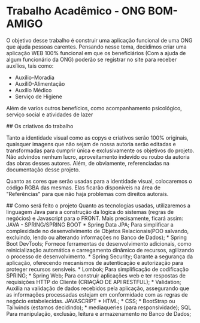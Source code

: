 # Trabalho Acadêmico - ONG BOM-AMIGO
<p>
  O objetivo desse trabalho é construir uma aplicação funcional de uma ONG que ajuda pessoas carentes. Pensando nesse tema, decidimos criar uma aplicação WEB 100% funcional em que os beneficiários (Com a ajuda de algum funcionário da ONG) poderão se registrar no site para receber auxílios, tais como:
  <ul>
    <li>Auxílio-Moradia</li>
    <li>Auxíli0-Alimentação</li>
    <li>Auxílio Médico</li>
    <li>Serviço de Higiene</li>
  </ul>
</p>
<p>Além de varíos outros benefícios, como acompanhamento psicológico, serviço social e atividades de lazer</p>
## Os criativos do trabalho
<p>Tanto a identidade visual como as copys e criativos serão 100% originais, quaisquer imagens que não sejam de nossa autoria serão editadas 
e transformadas para cumprir única e exclusivamente os objetivos do projeto. Não advindos nenhum lucro, aproveitamento indevido ou roubo da autoria das obras desses autores. Além, de obviamente, referenciadas na documentação desse projeto. 
</p>
<p>Quanto as cores que serão usadas para a identidade visual, colocaremos o código RGBA das mesmas. Elas ficarão disponíveis na área de "Referências" para que não haja problemas com direitos autorais.</p>
## Como será feito o projeto
Quanto as tecnologias usadas, utilizaremos a linguagem Java para a construção da lógica do sistemas (regras de negócios) e Javascript para o FRONT. Mais precisamente, ficará assim:
JAVA - SPRING/SPRING BOOT
  * Spring Data JPA;
  Para simplificar a complexidade no desenvolvimento de Objetos Relacionais(POO salvando, excluindo, lendo ou alterando informações no Banco de Dados);
  * Spring Boot DevTools;
  Fornece ferramentas de desenvolvimento adicionais, como reinicialização automática e carregamento dinâmico de recursos, agilizando o processo de desenvolvimento.
  * Spring Security;
  Garante a segurança da aplicação, oferecendo mecanismos de autenticação e autorização para proteger recursos sensíveis.
  * Lombok;
  Para simplificação de codificação SPRING;
  * Spring Web;
  Para construir aplicações web e ter respostas de requisições HTTP do Cliente (CRIAÇÃO DE API RESTFUL);
  * Validation;
  Auxilia na validação de dados recebidos pela aplicação, assegurando que as informações processadas estejam em conformidade com as regras de negócio estabelecidas.
JAVASCRIPT
  * HTML;
  * CSS;
  * BootStrap ou Tailwinds (estamos decidindo);
  * mediaqueries (para responsividade);
SQL
Para manipulação, exclusão, leitura e armazenamento no Banco de Dados;
